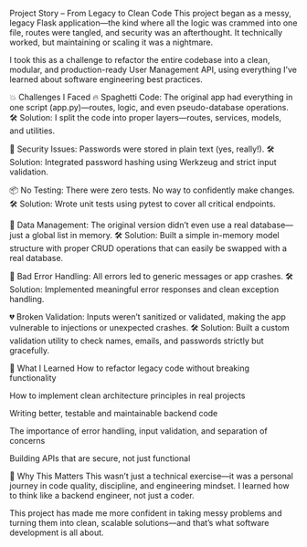 Project Story – From Legacy to Clean Code
This project began as a messy, legacy Flask application—the kind where all the logic was crammed into one file, routes were tangled, and security was an afterthought. It technically worked, but maintaining or scaling it was a nightmare.

I took this as a challenge to refactor the entire codebase into a clean, modular, and production-ready User Management API, using everything I’ve learned about software engineering best practices.

💥 Challenges I Faced
🔥 Spaghetti Code: The original app had everything in one script (app.py)—routes, logic, and even pseudo-database operations.
🛠️ Solution: I split the code into proper layers—routes, services, models, and utilities.

🔐 Security Issues: Passwords were stored in plain text (yes, really!).
🛠️ Solution: Integrated password hashing using Werkzeug and strict input validation.

📦 No Testing: There were zero tests. No way to confidently make changes.
🛠️ Solution: Wrote unit tests using pytest to cover all critical endpoints.

🧪 Data Management: The original version didn’t even use a real database—just a global list in memory.
🛠️ Solution: Built a simple in-memory model structure with proper CRUD operations that can easily be swapped with a real database.

🚫 Bad Error Handling: All errors led to generic messages or app crashes.
🛠️ Solution: Implemented meaningful error responses and clean exception handling.

💔 Broken Validation: Inputs weren’t sanitized or validated, making the app vulnerable to injections or unexpected crashes.
🛠️ Solution: Built a custom validation utility to check names, emails, and passwords strictly but gracefully.

🌱 What I Learned
How to refactor legacy code without breaking functionality

How to implement clean architecture principles in real projects

Writing better, testable and maintainable backend code

The importance of error handling, input validation, and separation of concerns

Building APIs that are secure, not just functional

🙌 Why This Matters
This wasn’t just a technical exercise—it was a personal journey in code quality, discipline, and engineering mindset. I learned how to think like a backend engineer, not just a coder.

This project has made me more confident in taking messy problems and turning them into clean, scalable solutions—and that’s what software development is all about.
